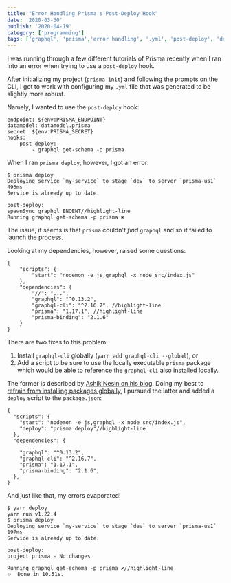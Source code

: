 ```yaml
---
title: "Error Handling Prisma's Post-Deploy Hook"
date: '2020-03-30'
publish: '2020-04-19'
category: ['programming']
tags: ['graphql', 'prisma','error handling', '.yml', 'post-deploy', 'deployment hook']
---
```


I was running through a few different tutorials of Prisma recently when I ran into an error when trying to use a `post-deploy` hook.

After initializing my project (`prisma init`) and following the prompts on the CLI, I got to work with configuring my `.yml` file that was generated to be slightly more robust.

Namely, I wanted to use the `post-deploy` hook:

```yml:title="prisma.yml"
endpoint: ${env:PRISMA_ENDPOINT}
datamodel: datamodel.prisma
secret: ${env:PRISMA_SECRET}
hooks:
    post-deploy:
        - graphql get-schema -p prisma
```

When I ran `prisma deploy`, however, I got an error:

```shell
$ prisma deploy
Deploying service `my-service` to stage `dev` to server `prisma-us1` 493ms
Service is already up to date.

post-deploy:
spawnSync graphql ENOENT//highlight-line
Running graphql get-schema -p prisma ✖
```

The issue, it seems is that `prisma` couldn't _find_ `graphql` and so it failed to launch the process.

Looking at my dependencies, however, raised some questions:

```json:title="package.json"
{
    "scripts": {
        "start": "nodemon -e js,graphql -x node src/index.js"
    },
    "dependencies": {
        "//": "...",
        "graphql": "^0.13.2",
        "graphql-cli": "^2.16.7", //highlight-line
        "prisma": "1.17.1", //highlight-line
        "prisma-binding": "2.1.6"
    }
}
```

There are two fixes to this problem:

1. Install `graphql-cli` globally (`yarn add graphql-cli --global`), or
2. Add a script to be sure to use the locally executable `prisma` package which would be able to reference the `graphql-cli` also installed locally.

The former is described by [Ashik Nesin on his blog](https://ashiknesin.com/blog/how-to-fix-spawnsync-graphql-enoent-in-prisma/). Doing my best to [refrain from installing packages globally](https://stephencharlesweiss.com/blog/2020-02-26/global-node-packages-revisited/), I pursued the latter and added a `deploy` script to the `package.json`:

```json:title="package.json"
{
  "scripts": {
    "start": "nodemon -e js,graphql -x node src/index.js",
    "deploy": "prisma deploy"//highlight-line
  },
  "dependencies": {
	  ...
    "graphql": "^0.13.2",
    "graphql-cli": "^2.16.7",
    "prisma": "1.17.1",
    "prisma-binding": "2.1.6",
  },
}
```

And just like that, my errors evaporated!

```shell
$ yarn deploy
yarn run v1.22.4
$ prisma deploy
Deploying service `my-service` to stage `dev` to server `prisma-us1` 197ms
Service is already up to date.

post-deploy:
project prisma - No changes

Running graphql get-schema -p prisma ✔//highlight-line
✨  Done in 10.51s.
```
